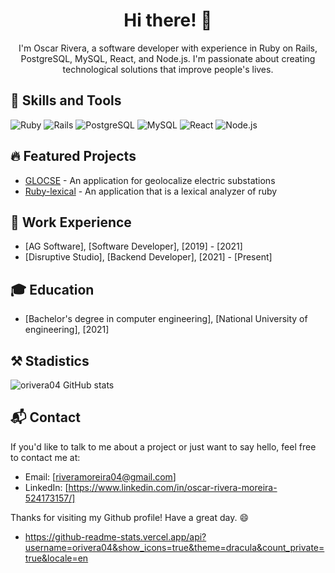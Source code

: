 <div align="center">
  <h1>Hi there! 👋</h1>
  <p>I'm Oscar Rivera, a software developer with experience in Ruby on Rails, PostgreSQL, MySQL, React, and Node.js. I'm passionate about creating technological solutions that improve people's lives.</p>
</div>

## 🚀 Skills and Tools

![Ruby](https://img.shields.io/badge/Ruby-3.2.2-red)
![Rails](https://img.shields.io/badge/Rails-7.0.4.3-orange)
![PostgreSQL](https://img.shields.io/badge/PostgreSQL-15-blue)
![MySQL](https://img.shields.io/badge/MySQL-8.0.23-blue)
![React](https://img.shields.io/badge/React-18-blueviolet)
![Node.js](https://img.shields.io/badge/Node.js-18.16.0-green)

## 🔥 Featured Projects

- [GLOCSE](https://github.com/Orivera04/Glocse) - An application for geolocalize electric substations
- [Ruby-lexical](https://github.com/Orivera04/Analizador-Lexico-Ruby-) - An application that is a lexical analyzer of ruby

## 💼 Work Experience

- [AG Software], [Software Developer], [2019] - [2021]
- [Disruptive Studio], [Backend Developer], [2021] - [Present]

## 🎓 Education

- [Bachelor's degree in computer engineering], [National University of engineering], [2021]

## ⚒️ Stadistics
![orivera04 GitHub stats](https://github-readme-stats.vercel.app/api?username=orivera04&show_icons=true&theme=dracula&count_private=true&locale=en)

## 📬 Contact

If you'd like to talk to me about a project or just want to say hello, feel free to contact me at:

- Email: [riveramoreira04@gmail.com]
- LinkedIn: [https://www.linkedin.com/in/oscar-rivera-moreira-524173157/]

Thanks for visiting my Github profile! Have a great day. 😄

- https://github-readme-stats.vercel.app/api?username=orivera04&show_icons=true&theme=dracula&count_private=true&locale=en
